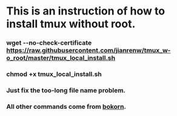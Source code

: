 # This is an instruction of how to install tmux without root.
### wget --no-check-certificate https://raw.githubusercontent.com/jianrenw/tmux_w-o_root/master/tmux_local_install.sh
### chmod +x tmux_local_install.sh
### Just fix the too-long file name problem.
### All other commands come from [bokorn](https://gist.github.com/bokorn/221ff192b96ef109995c75deeeb05a35).
